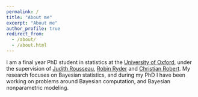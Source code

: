 ```yaml
---
permalink: /
title: "About me"
excerpt: "About me"
author_profile: true
redirect_from: 
  - /about/
  - /about.html
---
```


I am a final year PhD student in statistics at the [University of Oxford](https://www.ox.ac.uk/), under the supervision of [Judith Rousseau](https://www.stats.ox.ac.uk/~rousseau/), [Robin Ryder](https://sites.google.com/site/robryd/) and [Christian Robert](https://www.ceremade.dauphine.fr/~xian/). My research focuses on Bayesian statistics, and during my PhD I have been working on problems around Bayesian computation, and Bayesian nonparametric modeling.



